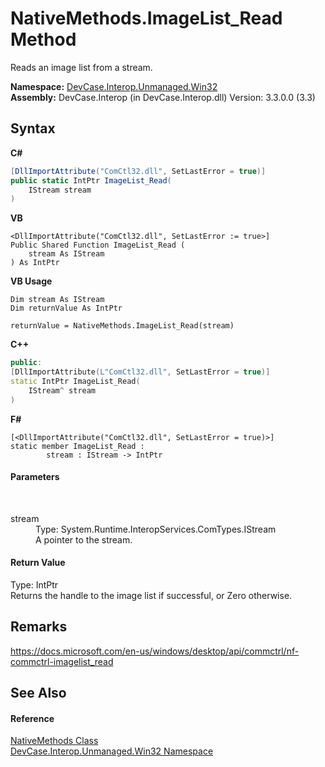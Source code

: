 # NativeMethods.ImageList_Read Method 
 

Reads an image list from a stream.

**Namespace:**&nbsp;<a href="N_DevCase_Interop_Unmanaged_Win32">DevCase.Interop.Unmanaged.Win32</a><br />**Assembly:**&nbsp;DevCase.Interop (in DevCase.Interop.dll) Version: 3.3.0.0 (3.3)

## Syntax

**C#**<br />
``` C#
[DllImportAttribute("ComCtl32.dll", SetLastError = true)]
public static IntPtr ImageList_Read(
	IStream stream
)
```

**VB**<br />
``` VB
<DllImportAttribute("ComCtl32.dll", SetLastError := true>]
Public Shared Function ImageList_Read ( 
	stream As IStream
) As IntPtr
```

**VB Usage**<br />
``` VB Usage
Dim stream As IStream
Dim returnValue As IntPtr

returnValue = NativeMethods.ImageList_Read(stream)
```

**C++**<br />
``` C++
public:
[DllImportAttribute(L"ComCtl32.dll", SetLastError = true)]
static IntPtr ImageList_Read(
	IStream^ stream
)
```

**F#**<br />
``` F#
[<DllImportAttribute("ComCtl32.dll", SetLastError = true)>]
static member ImageList_Read : 
        stream : IStream -> IntPtr 

```


#### Parameters
&nbsp;<dl><dt>stream</dt><dd>Type: System.Runtime.InteropServices.ComTypes.IStream<br />A pointer to the stream.</dd></dl>

#### Return Value
Type: IntPtr<br />Returns the handle to the image list if successful, or Zero otherwise.

## Remarks
<a href="https://docs.microsoft.com/en-us/windows/desktop/api/commctrl/nf-commctrl-imagelist_read" target="_blank">https://docs.microsoft.com/en-us/windows/desktop/api/commctrl/nf-commctrl-imagelist_read</a>

## See Also


#### Reference
<a href="T_DevCase_Interop_Unmanaged_Win32_NativeMethods">NativeMethods Class</a><br /><a href="N_DevCase_Interop_Unmanaged_Win32">DevCase.Interop.Unmanaged.Win32 Namespace</a><br />